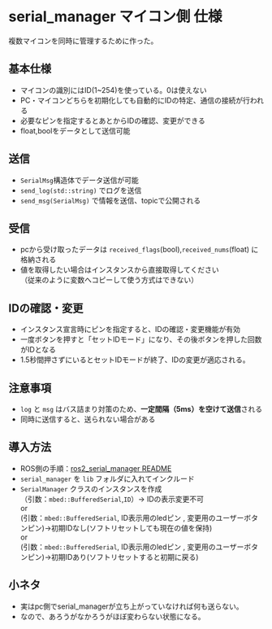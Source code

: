 # serial_manager マイコン側 仕様

複数マイコンを同時に管理するために作った。

## 基本仕様

- マイコンの識別にはID(1~254)を使っている。0は使えない
- PC・マイコンどちらを初期化しても自動的にIDの特定、通信の接続が行われる
- 必要なピンを指定するとあとからIDの確認、変更ができる
- float,boolをデータとして送信可能

## 送信
- `SerialMsg`構造体でデータ送信が可能
- `send_log(std::string)` でログを送信
- `send_msg(SerialMsg)` で情報を送信、topicで公開される

## 受信

- pcから受け取ったデータは `received_flags`(bool),`received_nums`(float) に格納される
- 値を取得したい場合はインスタンスから直接取得してください  
  （従来のように変数へコピーして使う方式はできない）


## IDの確認・変更

- インスタンス宣言時にピンを指定すると、IDの確認・変更機能が有効
- 一度ボタンを押すと「セットIDモード」になり、その後ボタンを押した回数がIDとなる
- 1.5秒間押さずにいるとセットIDモードが終了、IDの変更が適応される。


## 注意事項

- `log` と `msg` はバス詰まり対策のため、**一定間隔（5ms）を空けて送信**される
- 同時に送信すると、送られない場合がある


## 導入方法

- ROS側の手順：[ros2_serial_manager README](https://github.com/TomoNi1130/ros2_serial_manager/blob/main/README.md)
- `serial_manager` を `lib` フォルダに入れてインクルード
- `SerialManager` クラスのインスタンスを作成  
  （引数：`mbed::BufferedSerial`,`ID`）-> IDの表示変更不可  
                or  
   (引数：`mbed::BufferedSerial`, ID表示用のledピン , 変更用のユーザーボタンピン)->初期IDなし(ソフトリセットしても現在の値を保持)  
   or  
    (引数：`mbed::BufferedSerial`, ID表示用のledピン , 変更用のユーザーボタンピン)->初期IDあり(ソフトリセットすると初期に戻る)  

## 小ネタ
- 実はpc側でserial_managerが立ち上がっていなければ何も送らない。  
- なので、あろうがなかろうがほぼ変わらない状態になる。